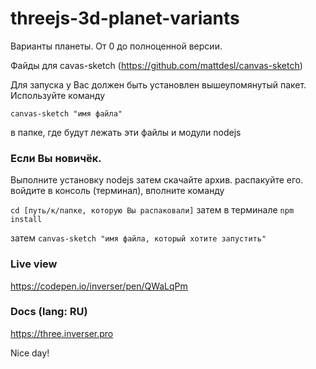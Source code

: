 # threejs-3d-planet-variants
Варианты планеты. От 0 до полноценной версии.

Файды для cavas-sketch (https://github.com/mattdesl/canvas-sketch)

Для запуска у Вас должен быть установлен вышеупомянутый пакет.
Используйте команду

`canvas-sketch "имя файла"`

в папке, где будут лежать эти файлы и модули nodejs

### Если Вы новичёк.
Выполните установку nodejs
затем скачайте архив. распакуйте его. войдите в консоль (терминал), вполните команду

``
cd [путь/к/папке, которую Вы распаковали]
``
затем в терминале
`npm install`

затем
`canvas-sketch "имя файла, который хотите запустить"`

### Live view
https://codepen.io/inverser/pen/QWaLqPm

### Docs (lang: RU)
https://three.inverser.pro

Nice day!
